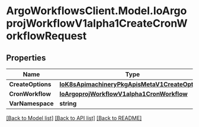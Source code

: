 # ArgoWorkflowsClient.Model.IoArgoprojWorkflowV1alpha1CreateCronWorkflowRequest

## Properties

Name | Type | Description | Notes
------------ | ------------- | ------------- | -------------
**CreateOptions** | [**IoK8sApimachineryPkgApisMetaV1CreateOptions**](IoK8sApimachineryPkgApisMetaV1CreateOptions.md) |  | [optional] 
**CronWorkflow** | [**IoArgoprojWorkflowV1alpha1CronWorkflow**](IoArgoprojWorkflowV1alpha1CronWorkflow.md) |  | [optional] 
**VarNamespace** | **string** |  | [optional] 

[[Back to Model list]](../README.md#documentation-for-models) [[Back to API list]](../README.md#documentation-for-api-endpoints) [[Back to README]](../README.md)

